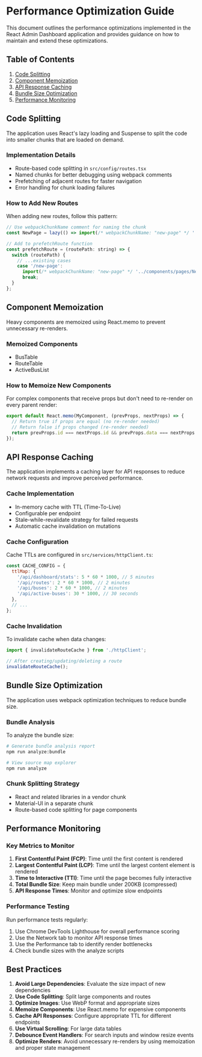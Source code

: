 # Performance Optimization Guide

This document outlines the performance optimizations implemented in the React Admin Dashboard application and provides guidance on how to maintain and extend these optimizations.

## Table of Contents

1. [Code Splitting](#code-splitting)
2. [Component Memoization](#component-memoization)
3. [API Response Caching](#api-response-caching)
4. [Bundle Size Optimization](#bundle-size-optimization)
5. [Performance Monitoring](#performance-monitoring)

## Code Splitting

The application uses React's lazy loading and Suspense to split the code into smaller chunks that are loaded on demand.

### Implementation Details

- Route-based code splitting in `src/config/routes.tsx`
- Named chunks for better debugging using webpack comments
- Prefetching of adjacent routes for faster navigation
- Error handling for chunk loading failures

### How to Add New Routes

When adding new routes, follow this pattern:

```jsx
// Use webpackChunkName comment for naming the chunk
const NewPage = lazy(() => import(/* webpackChunkName: "new-page" */ '../components/pages/NewPage'));

// Add to prefetchRoute function
const prefetchRoute = (routePath: string) => {
  switch (routePath) {
    // ...existing cases
    case '/new-page':
      import(/* webpackChunkName: "new-page" */ '../components/pages/NewPage');
      break;
  }
};
```

## Component Memoization

Heavy components are memoized using React.memo to prevent unnecessary re-renders.

### Memoized Components

- BusTable
- RouteTable
- ActiveBusList

### How to Memoize New Components

For complex components that receive props but don't need to re-render on every parent render:

```jsx
export default React.memo(MyComponent, (prevProps, nextProps) => {
  // Return true if props are equal (no re-render needed)
  // Return false if props changed (re-render needed)
  return prevProps.id === nextProps.id && prevProps.data === nextProps.data;
});
```

## API Response Caching

The application implements a caching layer for API responses to reduce network requests and improve perceived performance.

### Cache Implementation

- In-memory cache with TTL (Time-To-Live)
- Configurable per endpoint
- Stale-while-revalidate strategy for failed requests
- Automatic cache invalidation on mutations

### Cache Configuration

Cache TTLs are configured in `src/services/httpClient.ts`:

```javascript
const CACHE_CONFIG = {
  ttlMap: {
    '/api/dashboard/stats': 5 * 60 * 1000, // 5 minutes
    '/api/routes': 2 * 60 * 1000, // 2 minutes
    '/api/buses': 2 * 60 * 1000, // 2 minutes
    '/api/active-buses': 30 * 1000, // 30 seconds
  },
  // ...
};
```

### Cache Invalidation

To invalidate cache when data changes:

```javascript
import { invalidateRouteCache } from './httpClient';

// After creating/updating/deleting a route
invalidateRouteCache();
```

## Bundle Size Optimization

The application uses webpack optimization techniques to reduce bundle size.

### Bundle Analysis

To analyze the bundle size:

```bash
# Generate bundle analysis report
npm run analyze:bundle

# View source map explorer
npm run analyze
```

### Chunk Splitting Strategy

- React and related libraries in a vendor chunk
- Material-UI in a separate chunk
- Route-based code splitting for page components

## Performance Monitoring

### Key Metrics to Monitor

1. **First Contentful Paint (FCP)**: Time until the first content is rendered
2. **Largest Contentful Paint (LCP)**: Time until the largest content element is rendered
3. **Time to Interactive (TTI)**: Time until the page becomes fully interactive
4. **Total Bundle Size**: Keep main bundle under 200KB (compressed)
5. **API Response Times**: Monitor and optimize slow endpoints

### Performance Testing

Run performance tests regularly:

1. Use Chrome DevTools Lighthouse for overall performance scoring
2. Use the Network tab to monitor API response times
3. Use the Performance tab to identify render bottlenecks
4. Check bundle sizes with the analyze scripts

## Best Practices

1. **Avoid Large Dependencies**: Evaluate the size impact of new dependencies
2. **Use Code Splitting**: Split large components and routes
3. **Optimize Images**: Use WebP format and appropriate sizes
4. **Memoize Components**: Use React.memo for expensive components
5. **Cache API Responses**: Configure appropriate TTL for different endpoints
6. **Use Virtual Scrolling**: For large data tables
7. **Debounce Event Handlers**: For search inputs and window resize events
8. **Optimize Renders**: Avoid unnecessary re-renders by using memoization and proper state management